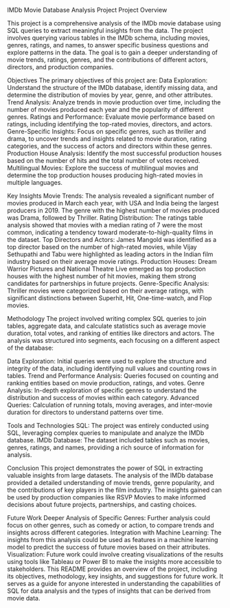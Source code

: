 IMDb Movie Database Analysis Project
Project Overview

This project is a comprehensive analysis of the IMDb movie database using SQL queries to extract meaningful insights from the data. The project involves querying various tables in the IMDb schema, including movies, genres, ratings, and names, to answer specific business questions and explore patterns in the data. The goal is to gain a deeper understanding of movie trends, ratings, genres, and the contributions of different actors, directors, and production companies.


Objectives
The primary objectives of this project are:
Data Exploration: Understand the structure of the IMDb database, identify missing data, and determine the distribution of movies by year, genre, and other attributes.
Trend Analysis: Analyze trends in movie production over time, including the number of movies produced each year and the popularity of different genres.
Ratings and Performance: Evaluate movie performance based on ratings, including identifying the top-rated movies, directors, and actors.
Genre-Specific Insights: Focus on specific genres, such as thriller and drama, to uncover trends and insights related to movie duration, rating categories, and the success of actors and directors within these genres.
Production House Analysis: Identify the most successful production houses based on the number of hits and the total number of votes received.
Multilingual Movies: Explore the success of multilingual movies and determine the top production houses producing high-rated movies in multiple languages.


Key Insights
Movie Trends: The analysis revealed a significant number of movies produced in March each year, with USA and India being the largest producers in 2019. The genre with the highest number of movies produced was Drama, followed by Thriller.
Rating Distribution: The ratings table analysis showed that movies with a median rating of 7 were the most common, indicating a tendency toward moderate-to-high-quality films in the dataset.
Top Directors and Actors: James Mangold was identified as a top director based on the number of high-rated movies, while Vijay Sethupathi and Tabu were highlighted as leading actors in the Indian film industry based on their average movie ratings.
Production Houses: Dream Warrior Pictures and National Theatre Live emerged as top production houses with the highest number of hit movies, making them strong candidates for partnerships in future projects.
Genre-Specific Analysis: Thriller movies were categorized based on their average ratings, with significant distinctions between Superhit, Hit, One-time-watch, and Flop movies.


Methodology
The project involved writing complex SQL queries to join tables, aggregate data, and calculate statistics such as average movie duration, total votes, and ranking of entities like directors and actors. The analysis was structured into segments, each focusing on a different aspect of the database:


Data Exploration: Initial queries were used to explore the structure and integrity of the data, including identifying null values and counting rows in tables.
Trend and Performance Analysis: Queries focused on counting and ranking entities based on movie production, ratings, and votes.
Genre Analysis: In-depth exploration of specific genres to understand the distribution and success of movies within each category.
Advanced Queries: Calculation of running totals, moving averages, and inter-movie duration for directors to understand patterns over time.


Tools and Technologies
SQL: The project was entirely conducted using SQL, leveraging complex queries to manipulate and analyze the IMDb database.
IMDb Database: The dataset included tables such as movies, genres, ratings, and names, providing a rich source of information for analysis.


Conclusion
This project demonstrates the power of SQL in extracting valuable insights from large datasets. The analysis of the IMDb database provided a detailed understanding of movie trends, genre popularity, and the contributions of key players in the film industry. The insights gained can be used by production companies like RSVP Movies to make informed decisions about future projects, partnerships, and casting choices.

Future Work
Deeper Analysis of Specific Genres: Further analysis could focus on other genres, such as comedy or action, to compare trends and insights across different categories.
Integration with Machine Learning: The insights from this analysis could be used as features in a machine learning model to predict the success of future movies based on their attributes.
Visualization: Future work could involve creating visualizations of the results using tools like Tableau or Power BI to make the insights more accessible to stakeholders.
This README provides an overview of the project, including its objectives, methodology, key insights, and suggestions for future work. It serves as a guide for anyone interested in understanding the capabilities of SQL for data analysis and the types of insights that can be derived from movie data.
